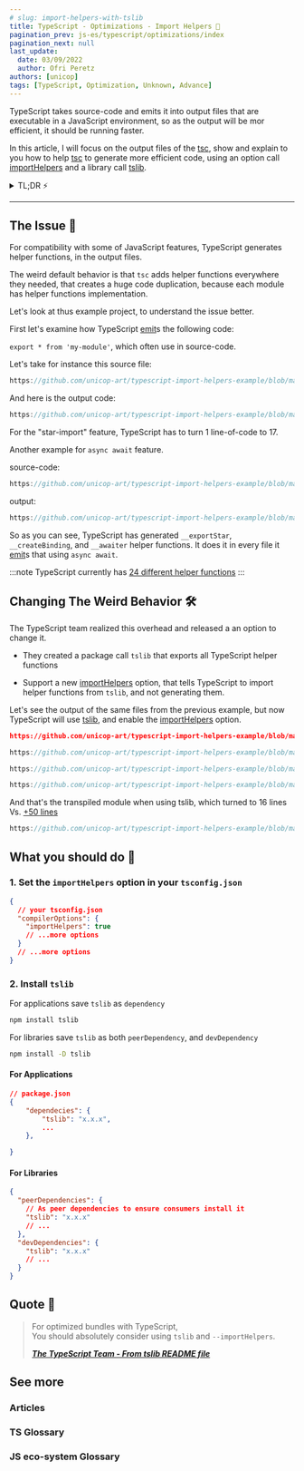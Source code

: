 ```yaml
---
# slug: import-helpers-with-tslib
title: TypeScript - Optimizations - Import Helpers 🧿
pagination_prev: js-es/typescript/optimizations/index
pagination_next: null
last_update:
  date: 03/09/2022
  author: Ofri Peretz
authors: [unicop]
tags: [TypeScript, Optimization, Unknown, Advance]
---
```


TypeScript takes source-code and emits it into output files that are executable in a JavaScript environment, so as the output will be mor efficient, it should be running faster.

In this article, I will focus on the output files of the [tsc](../glossary/ts-compiler.md), show and explain to you how to help [tsc](../glossary/ts-compiler.md) to generate more efficient code, using an option call [importHelpers](https://www.typescriptlang.org/tsconfig#importHelpers) and a library call [tslib](https://www.npmjs.com/package/tslib).

<details>
    <summary>TL;DR ⚡️</summary>
    1. Add to your <code>tsconifg.json</code> <code>compilerOptions.importHelpers</code> to <code>true</code>.

<br/>
    2. Install <code>tslib</code> as <code>dependency</code> for applications, and as <code>peerDependency</code> + <code>devDependency</code> for libraries.

</details>

<!-- When working with TypeScript, we should always be familiar that the code we write during development is not the same code our clients use at runtime.
Due to this fact, 2 main concerns should consistently bother us: <br/>

1. The output works as expected <br/>
2. The output efficiency <br/> -->
<!--
This page shows how to optimize helper functions that TypeScript uses under-the-hood to compatible some of the common features TypeScript supports at runtime. -->

---

## The Issue 🦚

For compatibility with some of JavaScript features, TypeScript generates helper functions, in the output files.

The weird default behavior is that `tsc` adds helper functions everywhere they needed, that creates a huge code duplication, because each module has helper functions implementation.

Let's look at thus example project, to understand the issue better.

First let's examine how TypeScript [emit](../glossary/emit.md)s the following code:

`export * from 'my-module'`, which often use in source-code.

Let's take for instance this source file:

```ts reference title="src/math/index.ts"
https://github.com/unicop-art/typescript-import-helpers-example/blob/main/src/math/index.ts
```

And here is the output code:

```js reference title="dist/no-import-helpers-out-tsc/math/index.js"
https://github.com/unicop-art/typescript-import-helpers-example/blob/main/dist/false-import-helpers-out-tsc/math/index.js#L1-L18

```

For the "star-import" feature, TypeScript has to turn 1 line-of-code to 17.

Another example for `async await` feature.

source-code:

```ts reference title="src/index.ts"
https://github.com/unicop-art/typescript-import-helpers-example/blob/main/src/index.ts#L6-L20
```

output:

```js reference title="dist/no-import-helpers-out-tsc/math/index.js"
https://github.com/unicop-art/typescript-import-helpers-example/blob/main/dist/false-import-helpers-out-tsc/index.js#L1-L80

```

So as you can see, TypeScript has generated `__exportStar`, `__createBinding`, and `__awaiter` helper functions.
It does it in every file it [emit](../glossary/emit.md)s that using `async await`.

:::note
TypeScript currently has [24 different helper functions](https://github.com/microsoft/tslib/blob/main/tslib.js#L16-L41)
:::

## Changing The Weird Behavior 🛠

The TypeScript team realized this overhead and released a an option to change it.

- They created a package call `tslib` that exports all TypeScript helper functions

- Support a new [importHelpers](https://www.typescriptlang.org/tsconfig#importHelpers) option, that tells TypeScript to import helper functions from `tslib`, and not generating them.

Let's see the output of the same files from the previous example, but now TypeScript will use [tslib](https://www.npmjs.com/package/tslib), and enable the [importHelpers](https://www.typescriptlang.org/tsconfig#importHelpers) option.

```json reference title="tsconfig.json when 'importHelpers' is set to 'true'"
https://github.com/unicop-art/typescript-import-helpers-example/blob/main/tsconfig.true-import-helpers.json#L1-L17

```

```ts reference title="src/math/index.ts - source"
https://github.com/unicop-art/typescript-import-helpers-example/blob/main/src/math/index.ts
```

```js reference title="dist/math/index.js - transpiled using tslib (previously was 17 lines see above 👆)"
https://github.com/unicop-art/typescript-import-helpers-example/blob/main/dist/true-import-helpers-out-tsc/math/index.js#L1-L5
```

```ts reference title="src/index.ts - source"
https://github.com/unicop-art/typescript-import-helpers-example/blob/main/src/index.ts#L4-L30
```

And that's the transpiled module when using tslib, which turned to 16 lines Vs. [+50 lines](#the-issue-)

```js reference title="dist/index.js"
https://github.com/unicop-art/typescript-import-helpers-example/blob/main/dist/true-import-helpers-out-tsc/index.js#L7-L30
```

## What you should do 💎

### 1. Set the `importHelpers` option in your `tsconfig.json`

```json title="YOUR tsconfig.json"
{
  // your tsconfig.json
  "compilerOptions": {
    "importHelpers": true
    // ...more options
  }
  // ...more options
}
```

### 2. Install `tslib`

For applications save `tslib` as `dependency`

```bash
npm install tslib
```

For libraries save `tslib` as both `peerDependency`, and `devDependency`

```bash
npm install -D tslib
```

#### For Applications

```json
// package.json
{
    "dependecies": {
        "tslib": "x.x.x",
        ...
    },

}
```

#### For Libraries

```json
{
  "peerDependencies": {
    // As peer dependencies to ensure consumers install it
    "tslib": "x.x.x"
    // ...
  },
  "devDependencies": {
    "tslib": "x.x.x"
    // ...
  }
}
```

## Quote 🦜

> For optimized bundles with TypeScript, <br/>
> You should absolutely consider using `tslib` and `--importHelpers`.
>
> <b><cite><a href="https://github.com/Microsoft/tslib#tslib">The TypeScript Team - From tslib README file</a></cite></b>

## See more

### Articles

### TS Glossary

### JS eco-system Glossary
